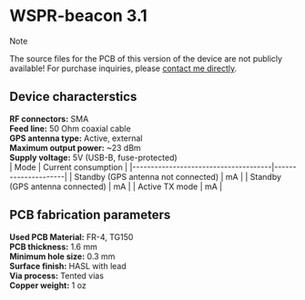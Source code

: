 # WSPR-beacon 3.1

> [!NOTE]
>The source files for the PCB of this version of the device are not publicly available! For purchase inquiries, please [contact me directly](https://github.com/IgrikXD/WSPR-beacon#how-to-contact-me).


## Device characterstics
**RF connectors:** SMA  
**Feed line:** 50 Ohm coaxial cable  
**GPS antenna type:** Active, external  
**Maximum output power:** ~23 dBm  
**Supply voltage:** 5V (USB-B, fuse-protected)  
| Mode                                 | Current consumption |
|--------------------------------------|---------------------|
| Standby (GPS antenna not connected)  |  mA               |
| Standby (GPS antenna connected)      |  mA               |
| Active TX mode                       |  mA               |

## PCB fabrication parameters
**Used PCB Material:** FR-4, TG150  
**PCB thickness:** 1.6 mm  
**Minimum hole size:** 0.3 mm  
**Surface finish:** HASL with lead  
**Via process:** Tented vias  
**Copper weight:** 1 oz  
